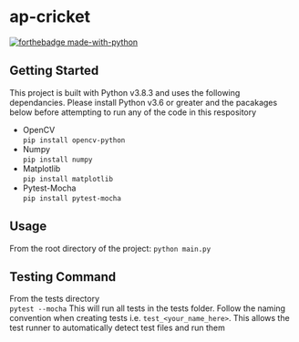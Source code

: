 # ap-cricket
[![forthebadge made-with-python](http://ForTheBadge.com/images/badges/made-with-python.svg)](https://www.python.org/)
## Getting Started
This project is built with Python v3.8.3 and uses the following dependancies. Please install Python v3.6 or greater and the pacakages below before attempting to run any of the code in this respository
- OpenCV  
    `pip install opencv-python`
- Numpy  
    `pip install numpy`
- Matplotlib  
    `pip install matplotlib `
- Pytest-Mocha  
    `pip install pytest-mocha`

## Usage
From the root directory of the project: 
```python main.py```

## Testing Command
From the tests directory  
```pytest --mocha```
This will run all tests in the tests folder. Follow the naming convention when creating tests i.e. ```test_<your_name_here>```. This allows the test runner to automatically detect test files and run them 